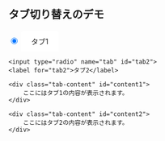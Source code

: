 ## タブ切り替えのデモ

<div class="tabs">
    <input type="radio" name="tab" id="tab1" checked>
    <label for="tab1">タブ1</label>
    
    <input type="radio" name="tab" id="tab2">
    <label for="tab2">タブ2</label>
    
    <div class="tab-content" id="content1">
        ここにはタブ1の内容が表示されます。
    </div>
    
    <div class="tab-content" id="content2">
        ここにはタブ2の内容が表示されます。
    </div>
</div>

<style>
/* タブのスタイル */
.tabs {
  position: relative;
  margin-top: 20px;
}

/* タブのラベルのスタイル */
.tabs label {
  display: inline-block;
  padding: 10px 20px;
  border-radius: 5px 5px 0 0;
  background: #f2f2f2;
  cursor: pointer;
}

/* タブのコンテンツのスタイル */
.tabs .tab-content {
  display: none;
  border: 1px solid #ccc;
  padding: 20px;
  border-radius: 0 0 5px 5px;
}

/* タブが選択されたときのスタイル */
.tabs input[type="radio"]:checked + label {
  background: #fff;
}

/* 選択されたタブのコンテンツを表示 */
#tab1:checked ~ #content1,
#tab2:checked ~ #content2 {
  display: block;
}
</style>


